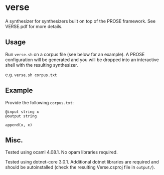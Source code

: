 # verse

A synthesizer for synthesizers built on top of the PROSE framework. See VERSE.pdf for more details.

## Usage

Run `verse.sh` on a corpus file (see below for an example). A PROSE configuration will be generated and you will be dropped into an interactive shell with the resulting synthesizer.

e.g. `verse.sh corpus.txt`

## Example

Provide the following `corpus.txt`:

```
@input string x
@output string

append(x, x)
```

## Misc.

Tested using ocaml 4.08.1. No opam libraries required.

Tested using dotnet-core 3.0.1. Additional dotnet libraries are required and should be autoinstalled (check the resulting Verse.csproj file in `output/`).
